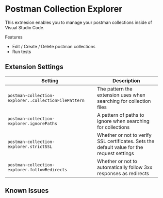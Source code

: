 # Postman Collection Explorer

This extnesion enables you to manage your postman collections inside of Visual Studio Code.

Features

- Edit / Create / Delete postman collections
- Run tests

## Extension Settings

Setting                                              | Description
-----------------------------------------------------|----------------
`postman-collection-explorer..collectionFilePattern` | The pattern the extension uses when searching for collection files
`postman-collection-explorer.ignorePaths`            | A pattern of paths to ignore when searching for collections
`postman-collection-explorer.strictSSL`              | Whether or not to verify SSL certificates. Sets the default value for the request settings
`postman-collection-explorer.followRedirects`        | Whether or not to automatically follow 3xx responses as redirects

## Known Issues
